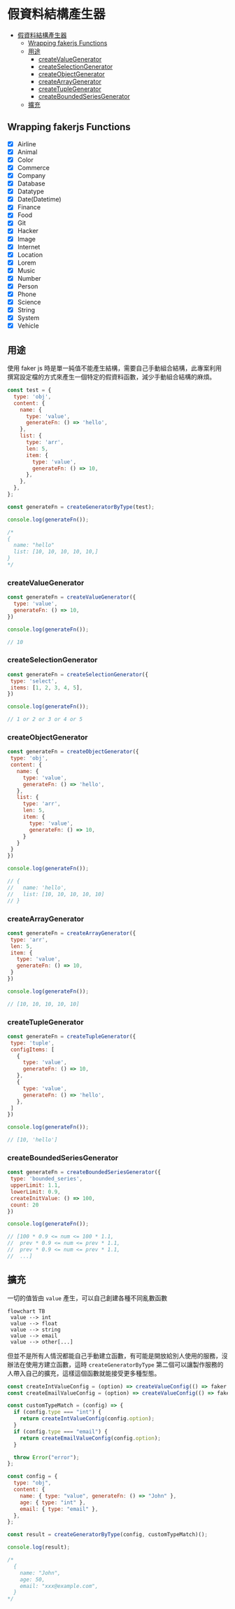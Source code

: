 # 假資料結構產生器

- [假資料結構產生器](#假資料結構產生器)
  - [Wrapping fakerjs Functions](#wrapping-fakerjs-functions)
  - [用途](#用途)
    - [createValueGenerator](#createvaluegenerator)
    - [createSelectionGenerator](#createselectiongenerator)
    - [createObjectGenerator](#createobjectgenerator)
    - [createArrayGenerator](#createarraygenerator)
    - [createTupleGenerator](#createtuplegenerator)
    - [createBoundedSeriesGenerator](#createboundedseriesgenerator)
  - [擴充](#擴充)

## Wrapping fakerjs Functions

- [X] Airline
- [X] Animal
- [X] Color
- [X] Commerce
- [X] Company
- [X] Database
- [X] Datatype
- [X] Date(Datetime)
- [X] Finance
- [X] Food
- [X] Git
- [X] Hacker
- [X] Image
- [X] Internet
- [X] Location
- [X] Lorem
- [X] Music
- [X] Number
- [X] Person
- [X] Phone
- [X] Science
- [X] String
- [X] System
- [X] Vehicle

## 用途

使用 faker js 時是單一純值不能產生結構，需要自己手動組合結構，此專案利用撰寫設定檔的方式來產生一個特定的假資料函數，減少手動組合結構的麻煩。

```javascript
const test = {
  type: 'obj',
  content: {
    name: {
      type: 'value',
      generateFn: () => 'hello',
    },
    list: {
      type: 'arr',
      len: 5,
      item: {
        type: 'value',
        generateFn: () => 10,
      },
    },
  },
};

const generateFn = createGeneratorByType(test);

console.log(generateFn());

/*
{
  name: "hello"
  list: [10, 10, 10, 10, 10,]
}
*/
```



### createValueGenerator

```javascript
const generateFn = createValueGenerator({
  type: 'value',
  generateFn: () => 10,
})

console.log(generateFn());

// 10
```

### createSelectionGenerator

```javascript
const generateFn = createSelectionGenerator({
 type: 'select',
 items: [1, 2, 3, 4, 5],
})

console.log(generateFn());

// 1 or 2 or 3 or 4 or 5
```

### createObjectGenerator

```javascript
const generateFn = createObjectGenerator({
 type: 'obj',
 content: {
   name: {
     type: 'value',
     generateFn: () => 'hello',
   },
   list: {
     type: 'arr',
     len: 5,
     item: {
       type: 'value',
       generateFn: () => 10,
     }
   }
 }
})

console.log(generateFn());

// {
//   name: 'hello',
//   list: [10, 10, 10, 10, 10]
// }
```
### createArrayGenerator


```javascript
const generateFn = createArrayGenerator({
 type: 'arr',
 len: 5,
 item: {
   type: 'value',
   generateFn: () => 10,
 }
})

console.log(generateFn());

// [10, 10, 10, 10, 10]
```

### createTupleGenerator

```javascript
const generateFn = createTupleGenerator({
 type: 'tuple',
 configItems: [
   {
     type: 'value',
     generateFn: () => 10,
   },
   {
     type: 'value',
     generateFn: () => 'hello',
   },
 ]
})

console.log(generateFn());

// [10, 'hello']
```

### createBoundedSeriesGenerator

```javascript
const generateFn = createBoundedSeriesGenerator({
 type: 'bounded_series',
 upperLimit: 1.1,
 lowerLimit: 0.9,
 createInitValue: () => 100,
 count: 20
})

console.log(generateFn());

// [100 * 0.9 <= num <= 100 * 1.1, 
//  prev * 0.9 <= num <= prev * 1.1,
//  prev * 0.9 <= num <= prev * 1.1,
//  ...] 
```

## 擴充

一切的值皆由 `value` 產生，可以自己創建各種不同亂數函數

```mermaid
flowchart TB
 value --> int
 value --> float
 value --> string
 value --> email
 value --> other[...]
```

但並不是所有人情況都能自己手動建立函數，有可能是開放給別人使用的服務，沒辦法在使用方建立函數，這時 `createGeneratorByType` 第二個可以讓製作服務的人帶入自己的擴充，這樣這個函數就能接受更多種型態。

```javascript
const createIntValueConfig = (option) => createValueConfig(() => faker.number.int(option));
const createEmailValueConfig = (option) => createValueConfig(() => faker.internet.email(option));

const customTypeMatch = (config) => {
  if (config.type === "int") {
    return createIntValueConfig(config.option);
  }
  if (config.type === "email") {
    return createEmailValueConfig(config.option);
  }

  throw Error("error");
};

const config = {
  type: "obj",
  content: {
    name: { type: "value", generateFn: () => "John" },
    age: { type: "int" },
    email: { type: "email" },
  },
};

const result = createGeneratorByType(config, customTypeMatch)();

console.log(result);

/*
  {
    name: "John",
    age: 50,
    email: "xxx@example.com",
  }
*/
```

